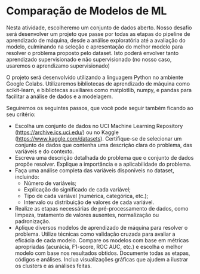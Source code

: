 # Comparação de Modelos de ML

Nesta atividade, escolheremo um conjunto de dados aberto. Nosso desafio será desenvolver um projeto que passe por todas as etapas do pipeline de aprendizado de máquina, desde a análise exploratória até a avaliação do modelo, culminando na seleção e apresentação do melhor modelo para resolver o problema proposto pelo dataset. Isto poderá envolver tanto aprendizado supervisionado e não supervisionado (no nosso caso, usaremos o aprendizamo supervisionado)

 O projeto será desenvolvido utilizando a linguagem Python no ambiente Google Colabs. Utilizaremos bibliotecas de aprendizado de máquina como scikit-learn, e bibliotecas auxiliares como matplotlib, numpy, e pandas para facilitar a análise de dados e a modelagem.

Seguiremos os seguintes passos, que você pode seguir também ficando ao seu critério:

 - Escolha um conjunto de dados no UCI Machine Learning Repository (https://archive.ics.uci.edu/) ou no Kaggle (https://www.kaggle.com/datasets). Certifique-se de selecionar um conjunto de dados que contenha uma descrição clara do problema, das variáveis e do contexto.
 - Escreva uma descrição detalhada do problema que o conjunto de dados propõe resolver. Explique a importância e a aplicabilidade do problema.
 - Faça uma análise completa das variáveis disponíveis no dataset, incluindo:
    - Número de variáveis;
    - Explicação do significado de cada variável;
    - Tipo de cada variável (numérica, categórica, etc.);
    - Intervalo ou distribuição de valores de cada variável.
- Realize as etapas necessárias de pré-processamento de dados, como limpeza, tratamento de valores ausentes, normalização ou padronização.
- Aplique diversos modelos de aprendizado de máquina para resolver o problema. Utilize técnicas como validação cruzada para avaliar a eficácia de cada modelo. Compare os modelos com base em métricas apropriadas (acurácia, F1-score, ROC AUC, etc.) e escolha o melhor modelo com base nos resultados obtidos.
Documente todas as etapas, códigos e análises. Inclua visualizações gráficas que ajudem a ilustrar os clusters e as análises feitas. 
